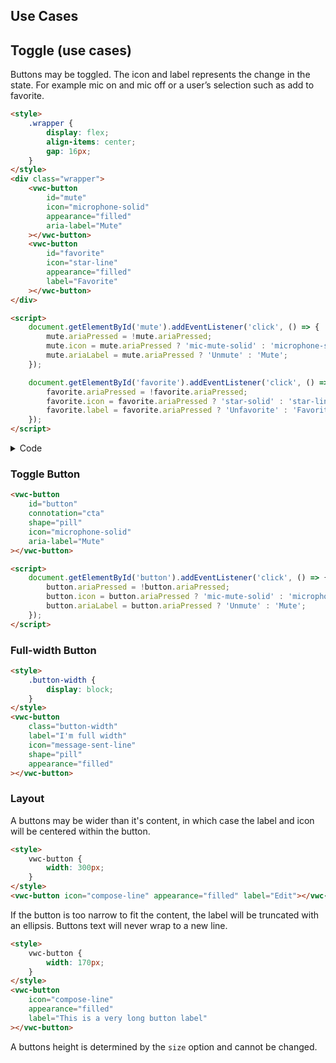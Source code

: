 ## Use Cases

## Toggle (use cases)

Buttons may be toggled. The icon and label represents the change in the state. For example mic on and mic off or a user’s selection such as add to favorite.

```html preview center 72px
<style>
	.wrapper {
		display: flex;
		align-items: center;
		gap: 16px;
	}
</style>
<div class="wrapper">
	<vwc-button
		id="mute"
		icon="microphone-solid"
		appearance="filled"
		aria-label="Mute"
	></vwc-button>
	<vwc-button
		id="favorite"
		icon="star-line"
		appearance="filled"
		label="Favorite"
	></vwc-button>
</div>

<script>
	document.getElementById('mute').addEventListener('click', () => {
		mute.ariaPressed = !mute.ariaPressed;
		mute.icon = mute.ariaPressed ? 'mic-mute-solid' : 'microphone-solid';
		mute.ariaLabel = mute.ariaPressed ? 'Unmute' : 'Mute';
	});

	document.getElementById('favorite').addEventListener('click', () => {
		favorite.ariaPressed = !favorite.ariaPressed;
		favorite.icon = favorite.ariaPressed ? 'star-solid' : 'star-line';
		favorite.label = favorite.ariaPressed ? 'Unfavorite' : 'Favorite';
	});
</script>
```

<details>
<summary>Code</summary>

The `aria-pressed` attribute is used to indicate the state of the button to assistive technologies.

</details>

### Toggle Button

```html preview
<vwc-button
	id="button"
	connotation="cta"
	shape="pill"
	icon="microphone-solid"
	aria-label="Mute"
></vwc-button>

<script>
	document.getElementById('button').addEventListener('click', () => {
		button.ariaPressed = !button.ariaPressed;
		button.icon = button.ariaPressed ? 'mic-mute-solid' : 'microphone-solid';
		button.ariaLabel = button.ariaPressed ? 'Unmute' : 'Mute';
	});
</script>
```

### Full-width Button

```html preview
<style>
	.button-width {
		display: block;
	}
</style>
<vwc-button
	class="button-width"
	label="I'm full width"
	icon="message-sent-line"
	shape="pill"
	appearance="filled"
></vwc-button>
```

### Layout

A buttons may be wider than it's content, in which case the label and icon will be centered within the button.

```html preview
<style>
	vwc-button {
		width: 300px;
	}
</style>
<vwc-button icon="compose-line" appearance="filled" label="Edit"></vwc-button>
```

If the button is too narrow to fit the content, the label will be truncated with an ellipsis. Buttons text will never wrap to a new line.

```html preview
<style>
	vwc-button {
		width: 170px;
	}
</style>
<vwc-button
	icon="compose-line"
	appearance="filled"
	label="This is a very long button label"
></vwc-button>
```

A buttons height is determined by the `size` option and cannot be changed.

